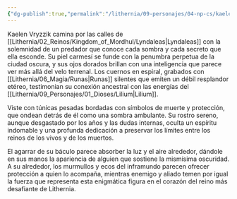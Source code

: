 ```yaml
---
{"dg-publish":true,"permalink":"/lithernia/09-personajes/04-np-cs/kaelen-vryzzik/","title":"Kaelen Vryzzik","tags":["lithernia","personaje"]}
---
```


Kaelen Vryzzik camina por las calles de [[Lithernia/02_Reinos/Kingdom_of_Mordhul/Lyndaleas\|Lyndaleas]] con la solemnidad de un predador que conoce cada sombra y cada secreto que ella esconde. Su piel carmesí se funde con la penumbra perpetua de la ciudad oscura, y sus ojos dorados brillan con una inteligencia que parece ver más allá del velo terrenal. Los cuernos en espiral, grabados con [[Lithernia/06_Magia/Runas\|Runas]] silentes que emiten un débil resplandor etéreo, testimonian su conexión ancestral con las energías del [[Lithernia/09_Personajes/01_Dioses/Lilium\|Lilium]]. 

Viste con túnicas pesadas bordadas con símbolos de muerte y protección, que ondean detrás de él como una sombra ambulante. Su rostro sereno, aunque desgastado por los años y las dudas internas, oculta un espíritu indomable y una profunda dedicación a preservar los límites entre los reinos de los vivos y de los muertos. 

El agarrar de su báculo parece absorber la luz y el aire alrededor, dándole en sus manos la apariencia de alguien que sostiene la mismísima oscuridad. A su alrededor, los murmullos y ecos del inframundo parecen ofrecer protección a quien lo acompaña, mientras enemigo y aliado temen por igual la fuerza que representa esta enigmática figura en el corazón del reino más desafiante de Lithernia.